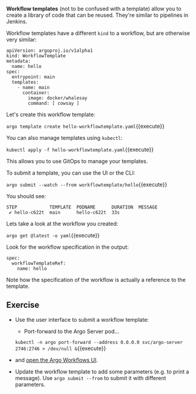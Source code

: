 **Workflow templates** (not to be confused with a template) allow you to create a library of code that can be reused.
They're similar to pipelines in Jenkins.

Workflow templates have a different `kind` to a workflow, but are otherwise very similar:

```
apiVersion: argoproj.io/v1alpha1
kind: WorkflowTemplate
metadata:
  name: hello
spec:
  entrypoint: main
  templates:
    - name: main
      container:
        image: docker/whalesay
        command: [ cowsay ]
```

Let's create this workflow template:

`argo template create hello-workflowtemplate.yaml`{{execute}}

You can also manage templates using `kubectl`:

`kubectl apply -f hello-workflowtemplate.yaml`{{execute}}

This allows you to use GitOps to manage your templates.

To submit a template, you can use the UI or the CLI:

`argo submit --watch --from workflowtemplate/hello`{{execute}}

You should see:

```
STEP            TEMPLATE  PODNAME      DURATION  MESSAGE
 ✔ hello-c622t  main      hello-c622t  33s
```

Lets take a look at the workflow you created:

`argo get @latest -o yaml`{{execute}}

Look for the workflow specification in the output:

```
spec:
  workflowTemplateRef:
    name: hello
```

Note how the specification of the workflow is actually a reference to the template.

## Exercise

* Use the user interface to submit a workflow template:
  *  Port-forward to the Argo Server pod...

  `kubectl -n argo port-forward --address 0.0.0.0 svc/argo-server 2746:2746 > /dev/null &`{{execute}}

<!-- markdown-link-check-disable-next-line -->
  * and [open the Argo Workflows UI]({{TRAFFIC_HOST1_2746}}/workflows/argo?limit=50).

* Update the workflow template to add some parameters (e.g. to print a message). Use `argo submit --from` to submit it
  with different parameters.
